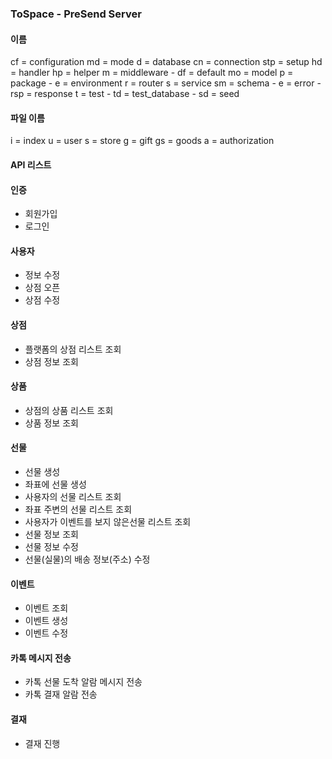 ### ToSpace - PreSend Server

#### 이름
cf = configuration
    md    = mode
d  = database
    cn    = connection
    stp   = setup
hd = handler
hp = helper
m  = middleware
    - df  = default
mo = model
p  = package
    - e   = environment
r  = router
s  = service
sm = schema
    - e   = error
    - rsp = response
t  = test
    - td = test_database
        - sd = seed

#### 파일 이름
i  = index
u  = user
s  = store
g  = gift
gs = goods
a  = authorization



#### API 리스트

#### 인증
- 회원가입
- 로그인

#### 사용자
- 정보 수정
- 상점 오픈
- 상점 수정

#### 상점 
- 플랫폼의 상점 리스트 조회
- 상점 정보 조회

#### 상품
- 상점의 상품 리스트 조회
- 상품 정보 조회

#### 선물
- 선물 생성
- 좌표에 선물 생성
- 사용자의 선물 리스트 조회
- 좌표 주변의 선물 리스트 조회
- 사용자가 이벤트를 보지 않은선물 리스트 조회
- 선물 정보 조회
- 선물 정보 수정
- 선물(실물)의 배송 정보(주소) 수정

#### 이벤트
- 이벤트 조회
- 이벤트 생성
- 이벤트 수정

#### 카톡 메시지 전송
- 카톡 선물 도착 알람 메시지 전송 
- 카톡 결재 알람 전송

#### 결재
- 결재 진행


